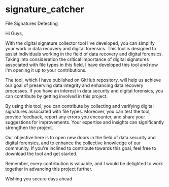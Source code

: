 # signature_catcher
File Signatures Detecting


Hi Guys,

With the digital signature collector tool I've developed, you can simplify your work in data recovery and digital forensics. This tool is designed to assist individuals working in the field of data recovery and digital forensics. Taking into consideration the critical importance of digital signatures associated with file types in this field, I have developed this tool and now I'm opening it up to your contributions.

The tool, which I have published on GitHub repository, will help us achieve our goal of preserving data integrity and enhancing data recovery processes. If you have an interest in data security and digital forensics, you can contribute by getting involved in this project.

By using this tool, you can contribute by collecting and verifying digital signatures associated with file types. Moreover, you can test the tool, provide feedback, report any errors you encounter, and share your suggestions for improvements. Your expertise and insights can significantly strengthen the project.

Our objective here is to open new doors in the field of data security and digital forensics, and to enhance the collective knowledge of our community. If you're inclined to contribute towards this goal, feel free to download the tool and get started.

Remember, every contribution is valuable, and I would be delighted to work together in advancing this project further.

Wishing you secure days ahead
